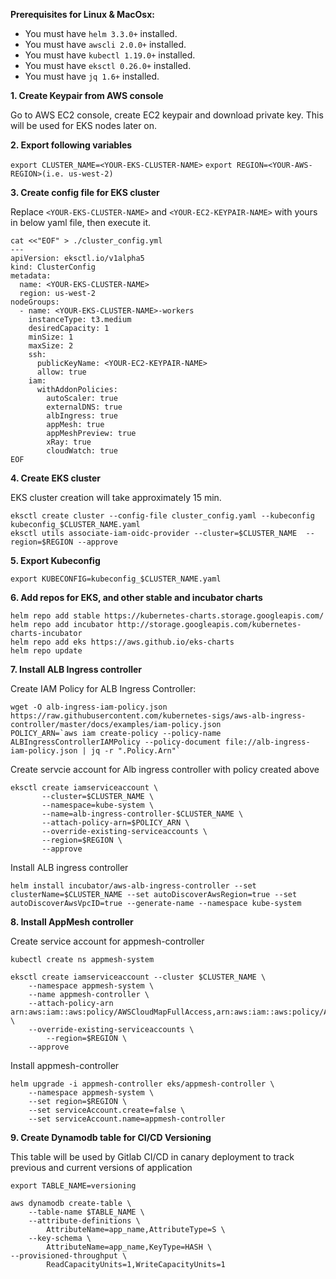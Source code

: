 **Prerequisites for Linux & MacOsx:**

- You must have `helm 3.3.0+` installed.
- You must have `awscli 2.0.0+` installed.
- You must have `kubectl 1.19.0+` installed.
- You must have `eksctl 0.26.0+` installed.
- You must have `jq 1.6+` installed.

**1. Create Keypair from AWS console**

Go to AWS EC2 console, create EC2 keypair and download private key. This will be used for EKS nodes later on.

**2. Export following variables**

`export CLUSTER_NAME=<YOUR-EKS-CLUSTER-NAME>`
`export REGION=<YOUR-AWS-REGION>(i.e. us-west-2)`

**3. Create config file for EKS cluster**

Replace `<YOUR-EKS-CLUSTER-NAME>` and `<YOUR-EC2-KEYPAIR-NAME>` with yours in below yaml file, then execute it.

```
cat <<"EOF" > ./cluster_config.yml
---
apiVersion: eksctl.io/v1alpha5
kind: ClusterConfig
metadata:
  name: <YOUR-EKS-CLUSTER-NAME>
  region: us-west-2
nodeGroups:
  - name: <YOUR-EKS-CLUSTER-NAME>-workers
    instanceType: t3.medium
    desiredCapacity: 1
    minSize: 1
    maxSize: 2
    ssh:
      publicKeyName: <YOUR-EC2-KEYPAIR-NAME>
      allow: true
    iam:
      withAddonPolicies:
        autoScaler: true
        externalDNS: true
        albIngress: true
        appMesh: true
        appMeshPreview: true
        xRay: true
        cloudWatch: true
EOF
```

**4. Create EKS cluster**

EKS cluster creation will take approximately 15 min.
```
eksctl create cluster --config-file cluster_config.yaml --kubeconfig kubeconfig_$CLUSTER_NAME.yaml
eksctl utils associate-iam-oidc-provider --cluster=$CLUSTER_NAME  --region=$REGION --approve
```

**5. Export Kubeconfig**

`export KUBECONFIG=kubeconfig_$CLUSTER_NAME.yaml`

**6. Add repos for EKS, and other stable and incubator charts**

```
helm repo add stable https://kubernetes-charts.storage.googleapis.com/
helm repo add incubator http://storage.googleapis.com/kubernetes-charts-incubator
helm repo add eks https://aws.github.io/eks-charts
helm repo update
```

**7. Install ALB Ingress controller**

Create IAM Policy for ALB Ingress Controller:
```
wget -O alb-ingress-iam-policy.json https://raw.githubusercontent.com/kubernetes-sigs/aws-alb-ingress-controller/master/docs/examples/iam-policy.json
POLICY_ARN=`aws iam create-policy --policy-name ALBIngressControllerIAMPolicy --policy-document file://alb-ingress-iam-policy.json | jq -r ".Policy.Arn"`
```

Create servcie account for Alb ingress controller with policy created above
```
eksctl create iamserviceaccount \
       --cluster=$CLUSTER_NAME \
       --namespace=kube-system \
       --name=alb-ingress-controller-$CLUSTER_NAME \
       --attach-policy-arn=$POLICY_ARN \
       --override-existing-serviceaccounts \
       --region=$REGION \
       --approve
```
Install ALB ingress controller
```
helm install incubator/aws-alb-ingress-controller --set clusterName=$CLUSTER_NAME --set autoDiscoverAwsRegion=true --set autoDiscoverAwsVpcID=true --generate-name --namespace kube-system
```


**8. Install AppMesh controller**     

Create service account for appmesh-controller
```
kubectl create ns appmesh-system

eksctl create iamserviceaccount --cluster $CLUSTER_NAME \
    --namespace appmesh-system \
    --name appmesh-controller \
    --attach-policy-arn  arn:aws:iam::aws:policy/AWSCloudMapFullAccess,arn:aws:iam::aws:policy/AWSAppMeshFullAccess,arn:aws:iam::aws:policy/AWSAppMeshEnvoyAccess \
    --override-existing-serviceaccounts \
        --region=$REGION \
    --approve
```

Install appmesh-controller
```
helm upgrade -i appmesh-controller eks/appmesh-controller \
    --namespace appmesh-system \
    --set region=$REGION \
    --set serviceAccount.create=false \
    --set serviceAccount.name=appmesh-controller
```

**9. Create Dynamodb table for CI/CD Versioning**

This table will be used by Gitlab CI/CD in canary deployment to track previous and current versions of application
```
export TABLE_NAME=versioning

aws dynamodb create-table \
    --table-name $TABLE_NAME \
    --attribute-definitions \
        AttributeName=app_name,AttributeType=S \
    --key-schema \
        AttributeName=app_name,KeyType=HASH \
--provisioned-throughput \
        ReadCapacityUnits=1,WriteCapacityUnits=1
```